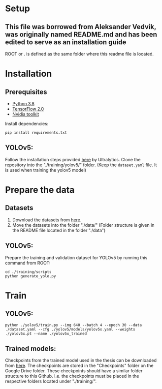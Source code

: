 # Setup
## This file was borrowed from Aleksander Vedvik, was originally named README.md and has been edited to serve as an installation guide

ROOT or . is defined as the same folder where this readme file is located.


# Installation

## Prerequisites

- [Python 3.8](https://www.python.org/)
- [TensorFlow 2.0](https://www.tensorflow.org/)
- [Nvidia toolkit](https://developer.nvidia.com/cuda-toolkit)

Install dependencies:

    pip install requirements.txt

## YOLOv5:
Follow the installation steps provided [here](https://github.com/ultralytics/yolov5) by Ultralytics. Clone the repository into the "./training/yolov5/" folder. (Keep the `dataset.yaml` file. It is used when training the yolov5 model)
   

# Prepare the data

## Datasets

1. Download the datasets from [here](https://drive.google.com/drive/folders/1hNMBL2MNyz5dWZdi1BR1o1X-3yypdCkJ?usp=sharing).
2. Move the datasets into the folder "./data/" (Folder structure is given in the README file located in the folder "./data")

## YOLOv5:

Prepare the training and validation dataset for YOLOv5 by running this command from ROOT:

    cd ./training/scripts
    python generate_yolo.py


# Train

## YOLOv5:

    python ./yolov5/train.py --img 640 --batch 4 --epoch 30 --data ./dataset.yaml --cfg ./yolov5/models/yolov5x.yaml --weights ./yolov5x.pt --name ./yolov5x_trained

## Trained models:

Checkpoints from the trained model used in the thesis can be downloaded from [here](https://drive.google.com/drive/folders/1hNMBL2MNyz5dWZdi1BR1o1X-3yypdCkJ?usp=sharing). The checkpoints are stored in the "Checkpoints" folder on the Google Drive folder. These checkpoints should have a similar folder structure to this Github. I.e. the checkpoints must be placed in the respective folders located under "./training/".
